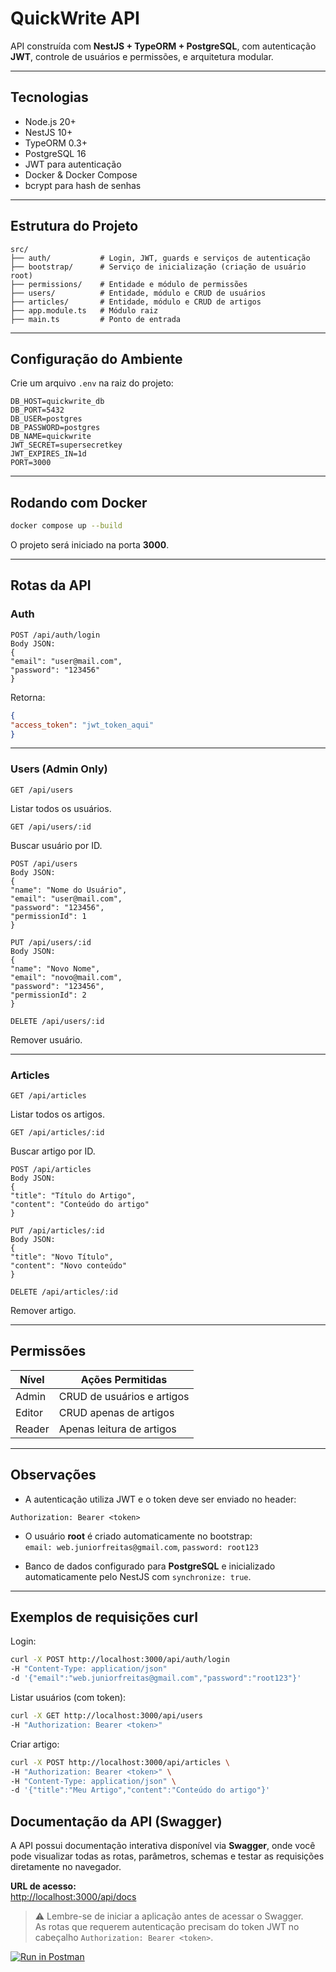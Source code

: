 # QuickWrite API

API construída com **NestJS + TypeORM + PostgreSQL**, com autenticação **JWT**, controle de usuários e permissões, e arquitetura modular.

---

## Tecnologias

- Node.js 20+
- NestJS 10+
- TypeORM 0.3+
- PostgreSQL 16
- JWT para autenticação
- Docker & Docker Compose
- bcrypt para hash de senhas

---

## Estrutura do Projeto

```text
src/
├── auth/           # Login, JWT, guards e serviços de autenticação
├── bootstrap/      # Serviço de inicialização (criação de usuário root)
├── permissions/    # Entidade e módulo de permissões
├── users/          # Entidade, módulo e CRUD de usuários
├── articles/       # Entidade, módulo e CRUD de artigos
├── app.module.ts   # Módulo raiz
├── main.ts         # Ponto de entrada
```

---

## Configuração do Ambiente

Crie um arquivo `.env` na raiz do projeto:

```env
DB_HOST=quickwrite_db
DB_PORT=5432
DB_USER=postgres
DB_PASSWORD=postgres
DB_NAME=quickwrite
JWT_SECRET=supersecretkey
JWT_EXPIRES_IN=1d
PORT=3000
```

---

## Rodando com Docker

```bash
docker compose up --build
```

O projeto será iniciado na porta **3000**.

---

## Rotas da API

### Auth

```text
POST /api/auth/login
Body JSON:
{
"email": "user@mail.com",
"password": "123456"
}
```

Retorna:

```json
{
"access_token": "jwt_token_aqui"
}
```

---

### Users (Admin Only)

```text
GET /api/users
```
Listar todos os usuários.

```text
GET /api/users/:id
```
Buscar usuário por ID.

```text
POST /api/users
Body JSON:
{
"name": "Nome do Usuário",
"email": "user@mail.com",
"password": "123456",
"permissionId": 1
}
```

```text
PUT /api/users/:id
Body JSON:
{
"name": "Novo Nome",
"email": "novo@mail.com",
"password": "123456",
"permissionId": 2
}
```

```text
DELETE /api/users/:id
```
Remover usuário.

---

### Articles

```text
GET /api/articles
```
Listar todos os artigos.

```text
GET /api/articles/:id
```
Buscar artigo por ID.

```text
POST /api/articles
Body JSON:
{
"title": "Título do Artigo",
"content": "Conteúdo do artigo"
}
```

```text
PUT /api/articles/:id
Body JSON:
{
"title": "Novo Título",
"content": "Novo conteúdo"
}
```

```text
DELETE /api/articles/:id
```
Remover artigo.

---

## Permissões

| Nível     | Ações Permitidas                          |
|-----------|-------------------------------------------|
| Admin     | CRUD de usuários e artigos                |
| Editor    | CRUD apenas de artigos                     |
| Reader    | Apenas leitura de artigos                  |

---

## Observações

- A autenticação utiliza JWT e o token deve ser enviado no header:

```http
Authorization: Bearer <token>
```

- O usuário **root** é criado automaticamente no bootstrap:  
  `email: web.juniorfreitas@gmail.com`, `password: root123`

- Banco de dados configurado para **PostgreSQL** e inicializado automaticamente pelo NestJS com `synchronize: true`.

---

## Exemplos de requisições curl

Login:

```bash
curl -X POST http://localhost:3000/api/auth/login 
-H "Content-Type: application/json" 
-d '{"email":"web.juniorfreitas@gmail.com","password":"root123"}'
```

Listar usuários (com token):

```bash
curl -X GET http://localhost:3000/api/users 
-H "Authorization: Bearer <token>"
```

Criar artigo:

```bash
curl -X POST http://localhost:3000/api/articles \
-H "Authorization: Bearer <token>" \
-H "Content-Type: application/json" \
-d '{"title":"Meu Artigo","content":"Conteúdo do artigo"}'
```
## Documentação da API (Swagger)

A API possui documentação interativa disponível via **Swagger**, onde você pode visualizar todas as rotas, parâmetros, schemas e testar as requisições diretamente no navegador.

**URL de acesso:**  
[http://localhost:3000/api/docs](http://localhost:3000/api/docs)

> ⚠️ Lembre-se de iniciar a aplicação antes de acessar o Swagger.  
> As rotas que requerem autenticação precisam do token JWT no cabeçalho `Authorization: Bearer <token>`.


[![Run in Postman](https://run.pstmn.io/button.svg)](https://www.postman.com/orange-escape-101861/workspace/quickwrite/collection/1849712-974b8983-0ec6-467b-8dce-d27fbca910fd?action=share&creator=1849712)
